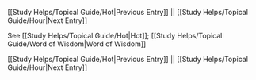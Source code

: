 [[Study Helps/Topical Guide/Hot|Previous Entry]]  ||  [[Study Helps/Topical Guide/Hour|Next Entry]]

 See [[Study Helps/Topical Guide/Hot|Hot]]; [[Study Helps/Topical Guide/Word of Wisdom|Word of Wisdom]]

[[Study Helps/Topical Guide/Hot|Previous Entry]]  ||  [[Study Helps/Topical Guide/Hour|Next Entry]]